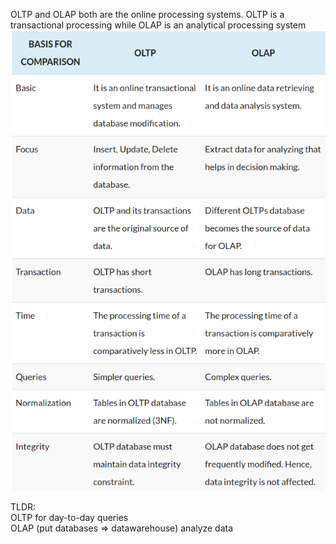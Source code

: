 OLTP and OLAP both are the online processing systems.
OLTP is a transactional processing while OLAP is an analytical processing system
![](assets/1.png)

TLDR: <br>
OLTP for day-to-day queries <br>
OLAP (put databases => datawarehouse) analyze data 